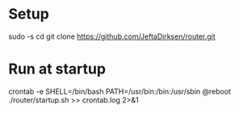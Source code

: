 # Setup
sudo -s
cd
git clone https://github.com/JeftaDirksen/router.git

# Run at startup
crontab -e
  SHELL=/bin/bash
  PATH=/usr/bin:/bin:/usr/sbin
  @reboot ./router/startup.sh >> crontab.log 2>&1
